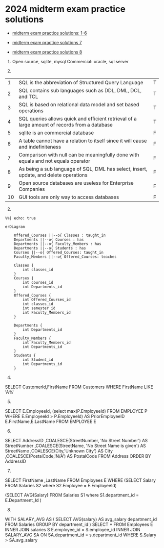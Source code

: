 
# 2024 midterm exam practice solutions

- [midterm exam practice solutions: 1-6](https://www.youtube.com/watch?v=wLpJbjslF4o)

- [midterm exam practice solutions 7](https://www.youtube.com/watch?v=tJnT0EnfhoY)

- [midterm exam practice solutions 8](https://www.youtube.com/watch?v=BRbX91_OXfE)



1. Open source, sqlite, mysql
Commercial: oracle, sql server

2. 

|    |                                                                                               |   |
|----|-----------------------------------------------------------------------------------------------|---|
| 1  | SQL is the abbreviation of Structured Query Language                                          | T |
| 2  | SQL contains sub languages such as DDL, DML, DCL, and TCL                                     | T |
| 3  | SQL is based on relational data model and set based operations                                | T |
| 4  | SQL queries allows quick and efficient retrieval of a large amount of records from a database | T |
| 5  | sqlite is an commercial database                                                              | F |
| 6  | A table cannot have a relation to itself since it will cause and indefiniteness               | F |
| 7  | Comparison with null can be meaningfully done with equals and not equals operator             | F |
| 8  | As being a sub language of SQL, DML has select, insert, update, and delete operations         | F |
| 9  | Open source databases are useless for Enterprise Companies                                    | F |
| 10 | GUI tools are only way to access databases                                                    | F |


2. 

```{mermaid}
%%| echo: true

erDiagram

    Offered_Courses ||--o{ Classes : taught_in
    Departments ||--o{ Courses : has
    Departments ||--o{ Faculty_Members : has
    Departments ||--o{ Students : has
    Courses ||--o{ Offered_Courses: taught_in
    Faculty_Members ||--o{ Offered_Courses: teaches

    Classes {
        int classes_id 
    }
    Courses {
        int courses_id 
        int Departments_id
    }
    Offered_Courses {
        int Offered_Courses_id 
        int classes_id
        int semester_id
        int Faculty_Members_id
    }

    Departments {
        int Departments_id 
    }
    Faculty_Members {
        int Faculty_Members_id 
        int Departments_id
    }
    Students {
        int Student_id 
        int Departments_id
    }

```

4. 
SELECT CustomerId,FirstName
FROM Customers
WHERE FirstName LIKE 'A%'

5.
SELECT E.EmployeeId,
(select max(P.EmployeeId) FROM EMPLOYEE P 
WHERE E.EmployeeId > P.EmployeeId) AS PriorEmployeeID
E.FirstName,E.LastName FROM EMPLOYEE E

6.
SELECT 
AddressID
,COALESCE(StreetNumber, 'No Street Number') AS StreetNumber
,COALESCE(StreetName, 'No Street Name is given') AS StreetName
,COALESCE(City,'Unknown City') AS City
,COALESCE(PostalCode,'N/A') AS PostalCode
FROM Address
ORDER BY AddressID

7. 

SELECT 
FirstName
,LastName
FROM Employees E
WHERE 
(SELECT Salary FROM Salaries S2
where S2.Employee = E.EmployeeId)
>
(SELECT AVG(Salary) FROM Salaries S1
where S1.department_id = E.Department_Id
)



8. 

WITH SALARY_AVG AS
(
SELECT 
AVG(salary) AS avg_salary
department_id
FROM Salaries 
GROUP BY department_id
)
SELECT * 
FROM Employees E
INNER JOIN salaries S
E.employee_id = S.employee_id
INNER JOIN SALARY_AVG SA
ON SA.department_id = s.department_id
WHERE 
S.Salary > SA.avg_salary

